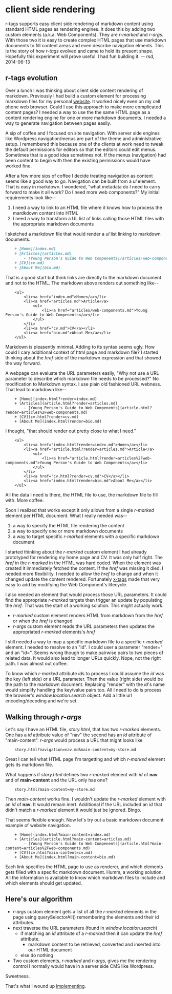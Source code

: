 
# client side rendering

r-tags supports easy client side rendering of markdown content using standard HTML pages as rendering engines. It does this by adding two custom elements (a.k.a. Web Components).  They are _r-marked_ and _r-args_.  With those two it is easy to create complex HTML pages that use markdown documents to fill content areas and even describe navigation elments. This is the story of how _r-tags_ evolved and came to hold its present shape. Hopefully this experiment will prove useful. I had fun building it.
-- rsd, 2014-06-13


## r-tags evolution

Over a lunch I was thinking about client side content rendering of markdown. Previously I had build a custom element for processing markdown files for my personal [website](http://rsdoiel.github.io). It worked nicely even on my cell phone web browser. Could I use this approach to make more complicated content pages? I needed a way to use the the same HTML page as a content rendering engine for one or more markdown documents. I needed a way to generate navigation between pages easily.

A sip of coffee and I focused on site navigation. With server side engines like Wordpress navigation/menus are part of the theme and administrative setup. I remembered this because one of the clients at work need to tweak the default permissions for editors so that the editors could edit menus. Sometimes that is a good idea sometimes not. If the menus (navigation) had been content to begin with then the existing permissions would have worked fine.

After a few more sips of coffee I decide treating navigation as content seems like a good way to go. Navigation can be built from a *ul* element.  That is easy in markdown.  I wondered, "what metadata do I need to carry forward to make it all work? Do I need more web components?"  My initial requirements look like--

1. I need a way to link to an HTML file where it knows how to process the mardkdown content into HTML
2. I need a way to transform a UL list of links calling those HTML files with the appropriate markdown documents

I sketched a markdown file that would render a *ul* list linking to markdown documents.

```markdown
    + [Home](index.md)
    + [Articles](articles.md)
        - [Young Person's Guide to Web Compenents](articles/web-components.md)
    + [CV](cv.md)
    + [About Me](bio.md)
```

That is a good start but think links are directly to the markdown document and not to the HTML. The markdown above renders out something like--

```
    <ul>
        <li><a href="index.md">Home</a></li>
        <li><a href="articles.md">Article</a>
            <ul>
                <li><a href="articles/web-components.md">Young Person's Guide to Web Compenents</a></li>
            </ul>
        </li>
        <li><a href="cv.md">CV</a></li>
        <li><a href="bio.md">About Me</a></li>
    </ul>
```

Markdown is pleasently minimal. Adding to its syntax seems ugly. How could I cary additional context of html page and markdown file? I started thinking about the *href* side of the markdown expression and that showed the way forward.

A webpage can evaluate the URL parameters easily, "Why not use a URL parameter to describe which markdown file needs to be processed?" No modification to Markdown syntax. I use plain old fashioned URL webness. That lead to markdown like--

```
    + [Home](index.html?render=index.md)
    + [Articles](article.html?render=articles.md)
        - [Young Person's Guide to Web Compenents](article.html?render=articles%2Fweb-components.md)
    + [CV](cv.html?render=cv.md)
    + [About Me](index.html?render=bio.md)
```

I thought, "that should render out pretty close to what I need."

```
    <ul>
        <li><a href="index.html?render=index.md">Home</a></li>
        <li><a href="article.html?render=articles.md">Article</a>
            <ul>
                <li><a href="article.html?render=articles%2Fweb-components.md">Young Person's Guide to Web Compenents</a></li>
            </ul>
        </li>
        <li><a href="cv.html?render=cv.md">CV</a></li>
        <li><a href="index.html?render=bio.md">About Me</a></li>
    </ul>
```

All the data I need is there, the HTML file to use, the markdown file to fill with. More coffee.

Soon I realized that works except it only allows from a single _r-marked_ element per HTML document.  What I really needed was--

1. a way to specify the HTML file rendering the content
2. a way to specify one or more markdown documents
3. a way to target specific _r-marked_ elements with a specific markdown document

I started thinking about the _r-marked_ custom element I had already prototyped for rendering my home page and CV. It was only half right. The *href* in the _r-marked_ in the HTML was hard coded. When the element was created it immediately fetched the content. If the *href* was missing it died.  I needed more flexibility. I needed to allow the *href* to change and when it changed update the content rendered.  Fortunately [x-tags](http://x-tags.org) made that very easy to add by modifying the Web Component's lifecycle.

I also needed an element that would process those URL parameters. It could find the appropriate _r-marked_ targets then trigger an update by populating the *href*. That was the start of a working solution. This might actually work.

+ _r-marked_ custom element renders HTML from markdown from the *href* or when the *href* is changed
+ _r-args_ custom element reads the URL parameters then updates the appropriated _r-marked_ elements's *href*

I still needed a way to map a specific markdown file to a specific _r-marked_ element.  I needed to resolve to an "id".  I could user a parameter "render=" and an "id=". Seems wrong though to make pairwise pairs to two pieces of related data. It would also lead to longer URLs quickly.  Nope, not the right path.  I was almost out coffee.

To know which _r-marked_ attribute *id*s to process I could assume the *id* was the key (left side) or a URL parameter. Then the value (right side) would be the path to the markdown document. Replacing "render" with the *id*'s name would simplify handling the key/value pairs too. All I need to do is process the browser's *window.location.search* object. Add a little url encoding/decoding and we're set.


## Walking through _r-args_

Let's say I have an HTML file, *story.html*, that has two _r-marked_ elements. One has a *id* attribute value of "nav" the second has an *id* attribute of "main-content".  _r-args_ would process a URL that might looks like 
 
```
    story.html?navigation=nav.md&main-content=my-store.md
```

Great I can tell what HTML page I'm targetting and which _r-marked_ element gets its markdown file.

What happens if *story.html* defines two _r-marked_ element with *id* of **nav** and of **main-content** and the URL only has one?

```
    story.html?main-content=my-store.md
```

Then *main-content* works fine. I wouldn't update the _r-marked_ element with an *id* of **nav**.  It would remain inert. Additional if the URL included an *id* that didn't match a _r-marked_ element it would just be ignored. Bingo.

That seems flexible enough.  Now let's try out a basic markdown document example of website navigation.

```
    + [Home](index.html?main-content=index.md)
    + [Articles](article.html?main-content=articles.md)
        - [Young Person's Guide to Web Compenents](article.html?main-content=articles%2Fweb-components.md)
    + [CV](cv.html?main-content=cv.md)
    + [About Me](index.html?main-content=bio.md)
```

Each link specifies the HTML page to use as renderer, and which elements gets filled with a specific markdown document.
Humm, a working solution. All the information is available to know which markdown files to include and which elements should get updated. 


## Here's our algorithm

+ _r-args_ custom element gets a list of all the _r-marked_ elements in the page using
querySelectorAll() remembering the elements and their id attributes.  
+ next traverse the URL parameters (found in *window.location.search*)
    - if matching an *id* attribute of a  _r-marked_ then it can update the *href* attribute. 
        + markdown content to be retrieved, converted and inserted into our HTML document
    - else do nothing
+ Two custom elements, _r-marked_ and _r-args_, gives me the rendering control I normally would have in a server side CMS like Wordpress. 

Sweetness.

That's what I wound up [implementing](https://github.com/rsdoiel/r-tags).
